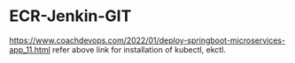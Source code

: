 # ECR-Jenkin-GIT
https://www.coachdevops.com/2022/01/deploy-springboot-microservices-app_11.html
refer above link for installation of kubectl, ekctl.
